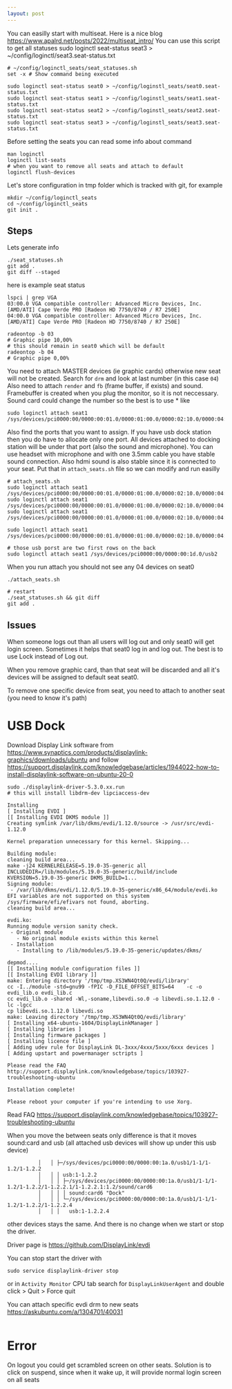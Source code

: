 ```yaml
---
layout: post
---
```


You can easilly start with multiseat. Here is a nice blog
<https://www.apalrd.net/posts/2022/multiseat_intro/>
You can use this script to get all statuses
sudo loginctl seat-status seat3 > ~/config/loginctl/seat3.seat-status.txt                                                                                       
```
# ~/config/loginctl_seats/seat_statuses.sh
set -x # Show command being executed              

sudo loginctl seat-status seat0 > ~/config/loginstl_seats/seat0.seat-status.txt
sudo loginctl seat-status seat1 > ~/config/loginstl_seats/seat1.seat-status.txt
sudo loginctl seat-status seat2 > ~/config/loginstl_seats/seat2.seat-status.txt
sudo loginctl seat-status seat3 > ~/config/loginstl_seats/seat3.seat-status.txt                                                                                       
```
Before setting the seats you can read some info about command
```
man loginctl
loginctl list-seats
# when you want to remove all seats and attach to default
loginctl flush-devices
```

Let's store configuration in tmp folder which is tracked with git, for example
```
mkdir ~/config/loginctl_seats
cd ~/config/loginctl_seats
git init .
```

## Steps

Lets generate info
```
./seat_statuses.sh
git add .
git diff --staged
```
here is example seat status
```
lspci | grep VGA
03:00.0 VGA compatible controller: Advanced Micro Devices, Inc. [AMD/ATI] Cape Verde PRO [Radeon HD 7750/8740 / R7 250E]
04:00.0 VGA compatible controller: Advanced Micro Devices, Inc. [AMD/ATI] Cape Verde PRO [Radeon HD 7750/8740 / R7 250E]

radeontop -b 03
# Graphic pipe 10,00%
# this should remain in seat0 which will be default
radeontop -b 04
# Graphic pipe 0,00%

```

You need to attach MASTER devices (ie graphic cards) otherwise new seat will not
be created.
Search for `drm` and look at last number (in this case `04`)
Also need to attach `render` and `fb` (frame buffer, if exists) and sound.
Framebuffer is created when you plug the monitor, so it is not neccessary.
Sound card could change the number so the best is to use * like
```
sudo loginctl attach seat1 /sys/devices/pci0000:00/0000:00:01.0/0000:01:00.0/0000:02:10.0/0000:04:00.1/sound/*
```
Also find the ports that you want to assign. If you have usb dock station then
you do have to allocate only one port. All devices attached to docking station
will be under that port (also the sound and microphone). You can use headset
with microphone and with one 3.5mm cable you have stable sound connection.
Also hdmi sound is also stable since it is connected to your seat.
Put that in `attach_seats.sh` file so we can modify and run easilly

```
# attach_seats.sh
sudo loginctl attach seat1 /sys/devices/pci0000:00/0000:00:01.0/0000:01:00.0/0000:02:10.0/0000:04:00.0/drm/card1
sudo loginctl attach seat1 /sys/devices/pci0000:00/0000:00:01.0/0000:01:00.0/0000:02:10.0/0000:04:00.0/drm/renderD129
sudo loginctl attach seat1 /sys/devices/pci0000:00/0000:00:01.0/0000:01:00.0/0000:02:10.0/0000:04:00.0/graphics/fb1

sudo loginctl attach seat1 /sys/devices/pci0000:00/0000:00:01.0/0000:01:00.0/0000:02:10.0/0000:04:00.1/sound/*

# those usb porst are two first rows on the back
sudo loginctl attach seat1 /sys/devices/pci0000:00/0000:00:1d.0/usb2
```

When you run attach you should not see any 04 devices on seat0
```
./attach_seats.sh

# restart
./seat_statuses.sh && git diff
git add .
```

## Issues

When someone logs out than all users will log out and only seat0 will get
login screen. Sometimes it helps that seat0 log in and log out. The best is to use Lock instead of Log out.

When you remove graphic card, than that seat will be discarded and all it's
devices will be assigned to default seat seat0.

To remove one specific device from seat, you need to attach to another seat (you
need to know it's path)

# USB Dock

Download Display Link software from <https://www.synaptics.com/products/displaylink-graphics/downloads/ubuntu>
and follow <https://support.displaylink.com/knowledgebase/articles/1944022-how-to-install-displaylink-software-on-ubuntu-20-0>

```
sudo ./displaylink-driver-5.3.0.xx.run
# this will install libdrm-dev lipciaccess-dev

Installing
[ Installing EVDI ]
[[ Installing EVDI DKMS module ]]
Creating symlink /var/lib/dkms/evdi/1.12.0/source -> /usr/src/evdi-1.12.0

Kernel preparation unnecessary for this kernel. Skipping...

Building module:
cleaning build area...
make -j24 KERNELRELEASE=5.19.0-35-generic all INCLUDEDIR=/lib/modules/5.19.0-35-generic/build/include KVERSION=5.19.0-35-generic DKMS_BUILD=1...
Signing module:
 - /var/lib/dkms/evdi/1.12.0/5.19.0-35-generic/x86_64/module/evdi.ko
EFI variables are not supported on this system
/sys/firmware/efi/efivars not found, aborting.
cleaning build area...

evdi.ko:
Running module version sanity check.
 - Original module
   - No original module exists within this kernel
 - Installation
   - Installing to /lib/modules/5.19.0-35-generic/updates/dkms/

depmod....
[[ Installing module configuration files ]]
[[ Installing EVDI library ]]
make: Entering directory '/tmp/tmp.XS3WN4Qt0Q/evdi/library'
cc -I../module -std=gnu99 -fPIC -D_FILE_OFFSET_BITS=64    -c -o evdi_lib.o evdi_lib.c
cc evdi_lib.o -shared -Wl,-soname,libevdi.so.0 -o libevdi.so.1.12.0 -lc -lgcc 
cp libevdi.so.1.12.0 libevdi.so
make: Leaving directory '/tmp/tmp.XS3WN4Qt0Q/evdi/library'
[ Installing x64-ubuntu-1604/DisplayLinkManager ]
[ Installing libraries ]
[ Installing firmware packages ]
[ Installing licence file ]
[ Adding udev rule for DisplayLink DL-3xxx/4xxx/5xxx/6xxx devices ]
[ Adding upstart and powermanager sctripts ]

Please read the FAQ
http://support.displaylink.com/knowledgebase/topics/103927-troubleshooting-ubuntu

Installation complete!

Please reboot your computer if you're intending to use Xorg.
```

Read FAQ
https://support.displaylink.com/knowledgebase/topics/103927-troubleshooting-ubuntu

When you move the between seats only difference is that it moves sound:card and
usb (all attached usb devices will show up under this usb device)
```
		  │   │ ├─/sys/devices/pci0000:00/0000:00:1a.0/usb1/1-1/1-1.2/1-1.2.2
		  │   │ │ usb:1-1.2.2
		  │   │ │ ├─/sys/devices/pci0000:00/0000:00:1a.0/usb1/1-1/1-1.2/1-1.2.2/1-1.2.2.1/1-1.2.2.1:1.2/sound/card6
		  │   │ │ │ sound:card6 "Dock"
		  │   │ │ └─/sys/devices/pci0000:00/0000:00:1a.0/usb1/1-1/1-1.2/1-1.2.2/1-1.2.2.4
		  │   │ │   usb:1-1.2.2.4
```
other devices stays the same.
And there is no change when we start or stop the driver.

Driver page is <https://github.com/DisplayLink/evdi>

You can stop start the driver with
```
sudo service displaylink-driver stop
```

or in `Activity Monitor` CPU tab search for `DisplayLinkUserAgent` and double
click > Quit > Force quit

You can attach specific evdi drm to new seats <https://askubuntu.com/a/1304701/40031>
```
```
# Error

On logout you could get scrambled screen on other seats. Solution is to click on
suspend, since when it wake up, it will provide normal login screen on all seats
